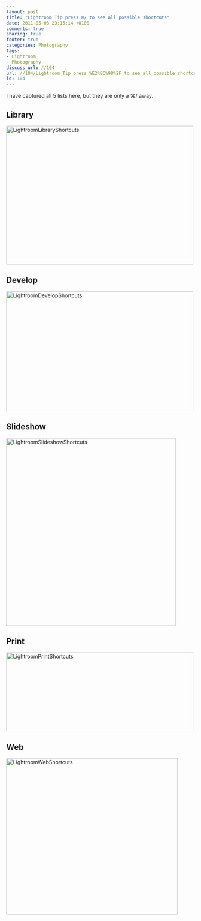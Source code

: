 ```yaml
---
layout: post
title: "Lightroom Tip press ⌘/ to see all possible shortcuts"
date: 2011-05-03 23:15:14 +0100 
comments: true
sharing: true
footer: true
categories: Photography
tags:
- Lightroom
- Photography
discuss_url: //104
url: //104/Lightroom_Tip_press_%E2%8C%98%2F_to_see_all_possible_shortcuts
id: 104
---
```

I have captured all 5 lists here, but they are only a ⌘/ away.

Library
-------

<a href="http://www.flickr.com/photos/morgan_prior/5684556622/" title="LightroomLibraryShortcuts by munky morgy, on Flickr"><img src="http://farm6.static.flickr.com/5029/5684556622_566a9636a1.jpg" width="500" height="369" alt="LightroomLibraryShortcuts"></a>

Develop
-------

<a href="http://www.flickr.com/photos/morgan_prior/5683989427/" title="LightroomDevelopShortcuts by munky morgy, on Flickr"><img src="http://farm6.static.flickr.com/5025/5683989427_47b33124d2.jpg" width="500" height="319" alt="LightroomDevelopShortcuts"></a>

Slideshow
---------

<a href="http://www.flickr.com/photos/morgan_prior/5683989893/" title="LightroomSlideshowShortcuts by munky morgy, on Flickr"><img src="http://farm6.static.flickr.com/5064/5683989893_3a1f674702.jpg" width="453" height="500" alt="LightroomSlideshowShortcuts"></a>

Print
---

<a href="http://www.flickr.com/photos/morgan_prior/5683990243/" title="LightroomPrintShortcuts by munky morgy, on Flickr"><img src="http://farm6.static.flickr.com/5106/5683990243_4699a67af8.jpg" width="500" height="210" alt="LightroomPrintShortcuts"></a>

Web
-----

<a href="http://www.flickr.com/photos/morgan_prior/5683990527/" title="LightroomWebShortcuts by munky morgy, on Flickr"><img src="http://farm6.static.flickr.com/5065/5683990527_3872b5e9d0.jpg" width="458" height="417" alt="LightroomWebShortcuts"></a>
